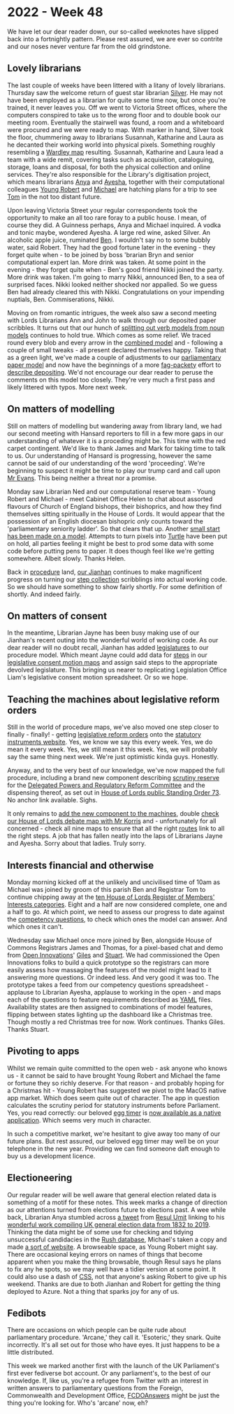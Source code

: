 # 2022 - Week 48

We have let our dear reader down, our so-called weeknotes have slipped back into a fortnightly pattern. Please rest assured, we are ever so contrite and our noses never venture far from the old grindstone.

## Lovely librarians

The last couple of weeks have been littered with a litany of lovely librarians. Thursday saw the welcome return of guest star librarian [Silver](https://twitter.com/silveroliver). He may not have been employed as a librarian for quite some time now, but once you're trained, it never leaves you. Off we went to Victoria Street offices, where the computers conspired to take us to the wrong floor and to double book our meeting room. Eventually the stairwell was found, a room and a whiteboard were procured and we were ready to map. With marker in hand, Silver took the floor, chummering away to librarians Susannah, Katharine and Laura as he decanted their working world into physical pixels. Something roughly resembling a [Wardley map](https://en.wikipedia.org/wiki/Wardley_map) resulting. Susannah, Katharine and Laura lead a team with a wide remit, covering tasks such as acquisition, cataloguing, storage, loans and disposal, for both the physical collection and online services. They're also responsible for the Library's digitisation project, which means librarians [Anya](https://mastodon.me.uk/@anyaso) and [Ayesha](https://twitter.com/askalibrarylady), together with their computational colleagues [Young Robert](https://mastodon.me.uk/@robertbrook) and [Michael](https://mastodon.me.uk/@fantasticlife) are hatching plans for a trip to see [Tom](https://mastodon.me.uk/@derivadow) in the not too distant future.

Upon leaving Victoria Street your regular correspondents took the opportunity to make an all too rare foray to a public house. I mean, of course they did. A Guinness perhaps, Anya and Michael inquired. A vodka and tonic maybe, wondered Ayesha. A large red wine, asked Silver. An alcoholic apple juice, ruminated [Ben](https://twitter.com/benwoodhams). I wouldn't say no to some bubbly water, said Robert. They had the good fortune later in the evening - they forget quite when - to be joined by boss 'brarian Bryn and senior computational expert Ian. More drink was taken. At some point in the evening - they forget quite when - Ben's good friend Nikki joined the party. More drink was taken. I'm going to marry Nikki, announced Ben, to a sea of surprised faces. Nikki looked neither shocked nor appalled. So we guess Ben had already cleared this with Nikki. Congratulations on your impending nuptials, Ben. Commiserations, Nikki. 

Moving on from romantic intrigues, the week also saw a second meeting with Lords Librarians Ann and John to walk through our deposited paper scribbles. It turns out that our hunch of [splitting out verb models from noun models](https://github.com/ukparliament/ontologies/blob/master/making-available/meta/overview.svg) continues to hold true. Which comes as some relief. We traced round every blob and every arrow in the [combined model](https://github.com/ukparliament/ontologies/blob/master/depositing/meta/deposit.pdf) and - following a couple of small tweaks - all present declared themselves happy. Taking that as a green light, we've made a couple of adjustments to our [parliamentary paper model](https://ukparliament.github.io/ontologies/parliamentary-paper/parliamentary-paper-ontology) and now have the beginnings of a more [fag-packety](https://smethur.st/posts/176135865) effort to [describe depositing](https://ukparliament.github.io/ontologies/depositing/depositing-ontology). We'd not encourage our dear reader to peruse the comments on this model too closely. They're very much a first pass and likely littered with typos. More next week.

## On matters of modelling

Still on matters of modelling but wandering away from library land, we had our second meeting with Hansard reporters to fill in a few more gaps in our understanding of whatever it is a proceding might be. This time with the red carpet contingent. We'd like to thank James and Mark for taking time to talk to us. Our understanding of Hansard is progressing, however the same cannot be said of our understanding of the word 'proceeding'. We're beginning to suspect it might be time to play our trump card and call upon [Mr Evans](https://twitter.com/CourtenayIlbert). This being neither a threat nor a promise.

Monday saw Librarian Ned and our computational reserve team - Young Robert and Michael - meet Cabinet Office Helen to chat about assorted flavours of Church of England bishops, their bishoprics, and how they find themselves sitting spiritually in the House of Lords. It would appear that the possession of an English diocesan bishopric *only* counts toward the 'parliamentary seniority ladder'. So that clears that up. Another [small start has been made on a model](https://github.com/ukparliament/ontologies/blob/master/bishopric/bishopric.svg). Attempts to turn pixels into [Turtle](https://en.wikipedia.org/wiki/Turtle_(syntax)) have been put on hold, all parties feeling it might be best to prod some data with some code before putting pens to paper. It does though feel like we're getting somewhere. Albeit slowly. Thanks Helen.

Back in [procedure](https://ukparliament.github.io/ontologies/procedure/procedure-ontology) land, [our Jianhan](https://twitter.com/jianhanzhu) continues to make magnificent progress on turning our [step collection](https://ukparliament.github.io/ontologies/procedure/procedure-ontology#d4e244) scribblings into actual working code. So we should have something to show fairly shortly. For some definition of shortly. And indeed fairly.

## On matters of consent

In the meantime, Librarian Jayne has been busy making use of our Jianhan's recent outing into the wonderful world of working code. As our dear reader will no doubt recall, Jianhan has added [legislatures](https://ukparliament.github.io/ontologies/procedure/procedure-ontology#d4e289) to our procedure model. Which meant Jayne could add data for [steps](https://ukparliament.github.io/ontologies/procedure/procedure-ontology#d4e175) in our [legislative consent motion maps](https://ukparliament.github.io/ontologies/procedure/maps/legislation/primary/#legislative-consent-motions) and assign said steps to the appropriate devolved legislature. This bringing us nearer to replicating Legislation Office Liam's legislative consent motion spreadsheet. Or so we hope.

## Teaching the machines about legislative reform orders

Still in the world of procedure maps, we've also moved one step closer to finally - finally! - getting [legislative reform orders](https://ukparliament.github.io/ontologies/procedure/maps/legislation/secondary/statutory-instruments/super-affirmative-procedures/#legislative-reform-order-component-procedures) onto the [statutory instruments website](https://statutoryinstruments.parliament.uk/). Yes, we know we say this every week. Yes, we do mean it every week. Yes, we still mean it this week. Yes, we will probably say the same thing next week. We're just optimistic kinda guys. Honestly.

Anyway, and to the very best of our knowledge, we've now mapped the full procedure, including a brand new component describing [scrutiny reserve](https://github.com/ukparliament/ontologies/blob/master/procedure/maps/legislation/secondary/statutory-instruments/super-affirmative-procedures/components/dprrc-scrutiny-reserve/dprrc-scrutiny-reserve.pdf) for the [Delegated Powers and Regulatory Reform Committee](https://committees.parliament.uk/committee/173/delegated-powers-and-regulatory-reform-committee/) and the dispensing thereof, as set out in [House of Lords public Standing Order 73](https://www.parliament.uk/business/publications/house-of-lords-publications/rules-and-guides-for-business/the-standing-orders-of-the-house-of-lords-relating-to-public-business/). No anchor link available. Sighs.

It only remains to [add the new component to the machines](https://trello.com/c/GVhtT0eq/75-dprrc-scrutiny-reserve), double [check our House of Lords debate map with Mr Korris](https://trello.com/c/WupCd1h2/63-idiot-check-lords-debates-with-mk) and - unfortunately for all concerned - check all nine maps to ensure that all the right [routes](https://ukparliament.github.io/ontologies/procedure/procedure-ontology#d4e164) link to all the right steps. A job that has fallen neatly into the laps of Librarians Jayne and Ayesha. Sorry about that ladies. Truly sorry.

## Interests financial and otherwise

Monday morning kicked off at the unlikely and uncivilised time of 10am as Michael was joined by groom of this parish Ben and Registrar Tom to continue chipping away at the [ten House of Lords Register of Members' Interests categories](https://ukparliament.github.io/ontologies/meta/relational/register-of-members-financial-interests/lords/#categories). Eight and a half are now considered complete, one and a half to go. At which point, we need to assess our progress to date against the [competency questions](https://docs.google.com/spreadsheets/d/1iRsQBRPChMVFitSGBtNJFGNBvFT8XGKQYYqu40zy_OM/edit?usp=sharing), to check which ones the model can answer. And which ones it can't.

Wednesday saw Michael once more joined by Ben, alongside House of Commons Registrars James and Thomas, for a pixel-based chat and demo from [Open Innovations](https://open-innovations.org/)' [Giles](https://mastodon.me.uk/@gilesdring) and [Stuart](https://mastodon.me.uk/@slowe). We had commissioned the Open Innovations folks to build a quick prototype so the registrars can more easily assess how massaging the features of the model might lead to it answering more questions. Or indeed less. And very good it was too. The prototype takes a feed from our competency questions spreadsheet - applause to Librarian Ayesha, applause to working in the open - and maps each of the questions to feature requirements described as [YAML](https://en.wikipedia.org/wiki/YAML) files. Availability states are then assigned to combinations of model features, flipping between states lighting up the dashboard like a Christmas tree. Though mostly a red Christmas tree for now. Work continues. Thanks Giles. Thanks Stuart.

## Pivoting to apps

Whilst we remain quite committed to the open web - ask anyone who knows us - it cannot be said to have brought Young Robert and Michael the fame or fortune they so richly deserve. For that reason - and probably hoping for a Christmas hit - Young Robert has suggested we pivot to the MacOS native app market. Which does seem quite out of character. The app in question calculates the scrutiny period for statutory instruments before Parliament. Yes, you read correctly: our beloved [egg timer](https://api.parliament.uk/egg-timer) is [now available as a native application](https://api.parliament.uk/egg-timer/meta/app). Which seems very much in character.

In such a competitive market, we're hesitant to give away too many of our future plans. But rest assured, our beloved egg timer may well be on your telephone in the new year. Providing we can find someone daft enough to buy us a development licence.

## Electioneering

Our regular reader will be well aware that general election related data is something of a motif for these notes. This week marks a change of direction as our attentions turned from elections future to elections past. A wee while back, Librarian Anya stumbled across [a tweet](https://twitter.com/resulumit/status/1592406551620378624) from [Resul Umit](https://twitter.com/ResulUmit) linking to his [wonderful work compiling UK general election data from 1832 to 2019](https://doi.org/10.7910/DVN/S83HOA). Thinking the data might be of some use for checking and tidying unsuccessful candidacies in the [Rush database](https://membersafter1832.historyofparliamentonline.org/), Michael's taken a copy and made [a sort of website](https://api.parliament.uk/uk-general-elections). A browseable space, as Young Robert might say. There are occasional keying errors on names of things that become apparent when you make the thing browsable, though Resul says he plans to fix any he spots, so we may well have a tidier version at some point. It could also use a dash of [CSS](https://en.wikipedia.org/wiki/CSS), not that anyone's asking Robert to give up his weekend. Thanks are due to both Jianhan and Robert for getting the thing deployed to Azure. Not a thing that sparks joy for any of us.

## Fedibots

There are occasions on which people can be quite rude about parliamentary procedure. 'Arcane,' they call it. 'Esoteric,' they snark. Quite incorrectly. It's all set out for those who have eyes. It just happens to be a little distributed.

This week we marked another first with the launch of the UK Parliament's first ever fediverse bot account. Or any parliament's, to the best of our knowledge. If, like us, you're a refugee from Twitter with an interest in written answers to parliamentary questions from the Foreign, Commonwealth and Development Office, [FCDOAnswers](https://botsin.space/@FCDOAnswers) might be just the thing you're looking for. Who's 'arcane' now, eh?